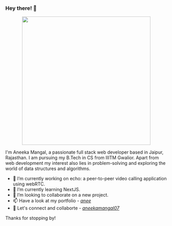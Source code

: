  ### Hey there! 👋
<div id="header" align="center">
  <img src="https://tenor.com/en-IN/view/new-game-ahagon-umiko-programming-work-working-at-work-gif-13247664" width="400px"/>
</div>

I'm Aneeka Mangal, a passionate full stack web developer based in Jaipur, Rajasthan. I am pursuing my B.Tech in CS from IIITM Gwalior. Apart from web development my interest also lies in problem-solving and exploring the world of data structures and algorithms.

- 🔭 I’m currently working on echo: a peer-to-peer video calling application using webRTC.
- 🌱 I’m currently learning NextJS.
- 👯 I’m looking to collaborate on a new project.
- 📫 Have a look at my portfolio - *[anee](https://anee.vercel.app/)*
- 🙌 Let's connect and collaborte - *[aneekamangal07](https://www.linkedin.com/in/aneeka-mangal-740774232/)*

Thanks for stopping by!
